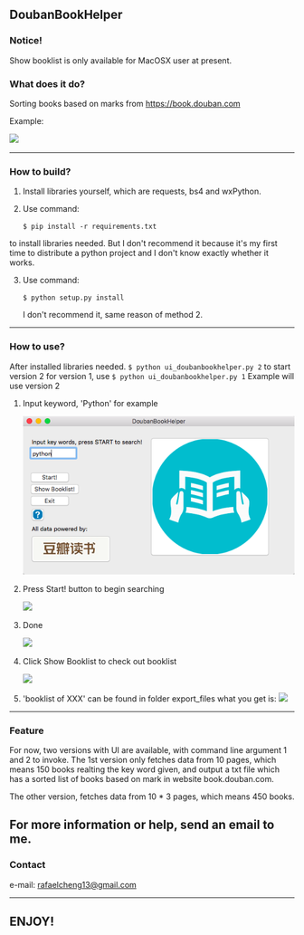## DoubanBookHelper

### Notice!
Show booklist is only available for MacOSX user at present.

### What does it do?
Sorting books based on marks from https://book.douban.com

Example:

![](https://raw.githubusercontent.com/Rafael-Cheng/doubanBooks/master/resource/5.png)

----

### How to build?
1. Install libraries yourself, which are requests, bs4 and wxPython.

2. Use command:
    ```
    $ pip install -r requirements.txt
    ```
to install libraries needed. But I don't recommend it because it's my first time to distribute a python project and I don't know exactly whether it works.

3. Use command: 
    ```
    $ python setup.py install
    ```
    I don't recommend it, same reason of method 2.

----

### How to use?
After installed libraries needed.
        ```
        $ python ui_doubanbookhelper.py 2
        ```
    to start version 2
    for version 1, use
        ```
        $ python ui_doubanbookhelper.py 1
        ```
Example will use version 2

1. Input keyword, 'Python' for example
    
    ![](https://github.com/Rafael-Cheng/DoubanBookHelper/blob/master/resource/1.png?raw=true)

2. Press Start! button to begin searching

    ![](https://raw.githubusercontent.com/Rafael-Cheng/doubanBooks/master/resource/2.png)

3. Done

    ![](https://raw.githubusercontent.com/Rafael-Cheng/doubanBooks/master/resource/3.png)

4. Click Show Booklist to check out booklist
    
    ![](https://raw.githubusercontent.com/Rafael-Cheng/doubanBooks/master/resource/4.png)

5. 'booklist of XXX' can be found in folder export_files
what you get is:
    ![](https://raw.githubusercontent.com/Rafael-Cheng/doubanBooks/master/resource/5.png)

----

### Feature
For now, two versions with UI are available, with command line argument 1 and
2 to invoke.
The 1st version only fetches data from 10 pages, which means 150 books 
realting the key word given, and output a txt file which has a sorted list 
of books based on mark in website book.douban.com.

The other  version, fetches data from 10 * 3 pages, which means 450 books. 

For more information or help, send an email to me.
----

### Contact
e-mail: rafaelcheng13@gmail.com

----

## ENJOY!
